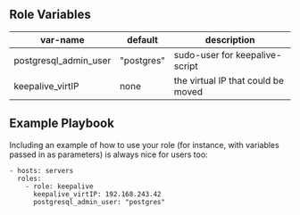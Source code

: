 Role Variables
--------------

| var-name              | default    | description                        |
| --------              | -------    | -----------                        |
| postgresql_admin_user | "postgres" | sudo-user for keepalive-script     |
| keepalive_virtIP      | none       | the virtual IP that could be moved |

Example Playbook
----------------

Including an example of how to use your role (for instance, with variables passed in as parameters) is always nice for users too:

    - hosts: servers
      roles:
        - role: keepalive
          keepalive_virtIP: 192.168.243.42
          postgresql_admin_user: "postgres"
